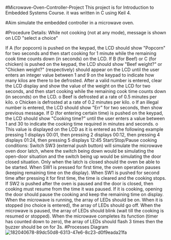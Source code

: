 #Microwave-Oven-Controller-Project
This project is for Introduction to Embedded Systems Course. it was written in C using Keil 4.

#Aim
simulate the embedded controller in a microwave oven.

#Procedure Details:
While not cooking (not at any mode), message is shown on LCD "select a choice"

If A (for popcorn) is pushed on the keypad, the LCD should show "Popcorn" for two seconds and then start cooking for 1 minute while the remaining cook time counts down (in seconds) on the LCD.
If B (for Beef) or C (for chicken) is pushed on the keypad, the LCD should show "Beef weight?" or "Chicken weight?" (respectively) should appear on the LCD until the user enters an integer value between 1 and 9 on the keypad to indicate how many kilos are there to be defrosted. After a valid number is entered, clear the LCD display and show the value of the weight on the LCD for two seconds, and then start cooking while the remaining cook time counts down (in seconds) on the LCD. o Beef is defrosted at a rate of 0.5 minutes per kilo. o Chicken is defrosted at a rate of 0.2 minutes per kilo. o If an illegal number is entered, the LCD should show "Err" for two seconds, then show previous message.
If D (for entering certain time) is pushed on the keypad, the LCD should show "Cooking time?" until the user enters a value between 1 and 30 to indicate the cooking time required in minutes and seconds. o This value is displayed on the LCD as it is entered as the following example pressing 1 displays 00:01, then pressing 2 displays 00:12, then pressing 4 displays 01:24, then pressing 5 displays 12:45
Start/Stop/Pause cooking conditions:
Switch SW3 (external push button) will simulate the microwave oven door latch, where the switch being down would be simulating the open-door situation and the switch being up would be simulating the door closed situation.
Only when the latch is closed should the oven be able to be started.
When SW1 is pressed for first time, the oven operation pauses (keeping remaining time on the display).
When SW1 is pushed for second time after pressing it for first time, the time is cleared and the cooking stops.
If SW2 is pushed after the oven is paused and the door is closed, then cooking must resume from the time it was paused.
If it is cooking, opening the door should pause the cooking and keep the remaining time on display.
When the microwave is running, the array of LEDs should be on.
When it is stopped (no choice is entered), the array of LEDs should go off.
When the microwave is paused, the array of LEDs should blink (wait till the cooking is resumed or stopped).
When the microwave completes its function (timer has counted down to zero), the array of LEDs should flash 3 times then the buzzer should be on for 3s.
#Processes Diagram
![182040678-89dc50d8-6313-47e6-8c23-d0f9eada21fa](https://github.com/mohamedmostaf21/Microwave-oven-controller/assets/87494262/245cd3c1-c95c-4af2-9911-f5eb2f1699dc)
